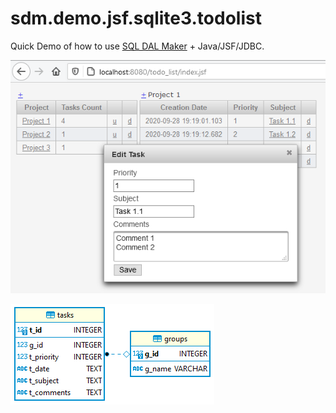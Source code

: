 # sdm.demo.jsf.sqlite3.todolist
Quick Demo of how to use [SQL DAL Maker](https://github.com/panedrone/sqldalmaker) + Java/JSF/JDBC. 

![demo-jsf-1.png](demo-jsf-1.png)

![erd.png](erd.png)
